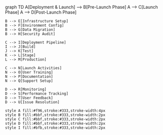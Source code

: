 graph TD
    A[Deployment & Launch] --> B[Pre-Launch Phase]
    A --> C[Launch Phase]
    A --> D[Post-Launch Phase]
    
    B --> E[Infrastructure Setup]
    B --> F[Environment Config]
    B --> G[Data Migration]
    B --> H[Security Audit]
    
    C --> I[Deployment Pipeline]
    I --> J[Build]
    J --> K[Test]
    K --> L[Stage]
    L --> M[Production]
    
    C --> N[Launch Activities]
    N --> O[User Training]
    N --> P[Documentation]
    N --> Q[Support Setup]
    
    D --> R[Monitoring]
    D --> S[Performance Tracking]
    D --> T[User Feedback]
    D --> U[Issue Resolution]
    
    style A fill:#f96,stroke:#333,stroke-width:4px
    style B fill:#bbf,stroke:#333,stroke-width:2px
    style C fill:#bbf,stroke:#333,stroke-width:2px
    style D fill:#bbf,stroke:#333,stroke-width:2px
    style I fill:#bfb,stroke:#333,stroke-width:2px
